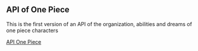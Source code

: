 ## API of One Piece 

This is the first version of an API of the organization, abilities and dreams of one piece characters

[API One Piece](https://onepiece-api-charleslayet.herokuapp.com/onePiece)